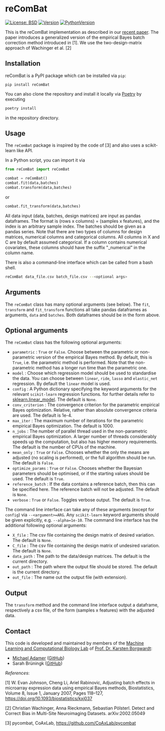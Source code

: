 # reComBat


[![License: BSD](https://img.shields.io/github/license/BorgwardtLab/recombat)](https://opensource.org/licenses/BSD-3-Clause)
[![Version](https://img.shields.io/pypi/v/recombat)](https://pypi.org/project/recombat/)
[![PythonVersion](https://img.shields.io/pypi/pyversions/recombat)]()

This is the reComBat implementation as described in our [recent paper](https://doi.org/10.1101/2021.11.22.469488).
The paper introduces a generalized version of the empirical Bayes batch correction method introduced in [1].
We use the two-design-matrix approach of Wachinger et al. [2]


## Installation

reComBat is a PyPI package which can be installed via `pip`:

```
pip install reComBat
```

You can also clone the repository and install it locally via [Poetry](https://python-poetry.org/) by executing
```bash
poetry install
```
in the repository directory.

## Usage

The `reComBat` package is inspired by the code of [3] and also uses a scikit-learn like
API.

In a Python script, you can import it via
```python
from reComBat import reComBat

combat = reComBat()
combat.fit(data,batches)
combat.transform(data,batches)
```
or

```python
combat.fit_transform(data,batches)
```

All data input (data, batches, design matrices) are input as pandas dataframes.
The format is (rows x columns) = (samples x features), and the index is an arbitrary sample index.
The batches should be given as a pandas series. Note that there are two types of columns for design matrices,
numerical columns and categorical columns. All columns in X and C are by default assumed categorical. If a column contains numerical
covariates, these columns should have the suffix "_numerical" in the column name.

There is also a command-line interface which can be called from a bash shell.
```bash
reComBat data_file.csv batch_file.csv --<optional args>
```

## Arguments

The `reComBat` class has many optional arguments (see below).
The `fit`, `transform` and `fit_transform` functions all take pandas dataframes as arguments,
`data` and `batches`. Both dataframes should be in the form above.

## Optional arguments

The `reComBat` class has the following optional arguments:

  - `parametric` : `True` or `False`. Choose between the parametric or non-parametric version of the empirical Bayes method.
  By default, this is `True`, i.e. the parametric method is performed. Note that the non-parametric method has a longer run time than the parametric one.
  - `model` : Choose which regression model should be used to standardise the data. You can choose between `linear`, `ride`, `lasso` and `elastic_net` regression.
  By default the `linear` model is used.
  - `config` : A Python dictionary specifying the keyword arguments for the relevant `scikit-learn` regression functions. for further details refer to [sklearn.linear_model](https://scikit-learn.org/stable/modules/classes.html#module-sklearn.linear_model). The default is `None`.
  - `conv_criterion` : The convergence criterion for the parametric empirical Bayes optimization. Relative, rather than absolute convergence criteria are used.
  The default is 1e-4.
  - `max_iter` : The maximum number of iterations for the parametric empirical Bayes optimization. The default is 1000.
  - `n_jobs` : The number of parallel thread used in the non-parametric empirical Bayes optimization. A larger number of threads considerably speeds up the computation, but also has higher memory requirements. The default is the number of CPUs of the machine.
  - `mean_only` : `True` or `False`.  Chooses whether the only the means are adjusted (no scaling is performed), or the full algorithm should be run. The default is `False`.
  - `optimize_params` : `True` or `False`. Chooses whether the Bayesian parameters should be optimised, or if the starting values should be used. The default is `True`.
  - `reference_batch` : If the data contains a reference batch, then this can be specified here. The reference batch will not be adjusted. The default is `None`.
  - `verbose` : `True` or `False`. Toggles verbose output. The default is `True`.

The command line interface can take any of these arguments (except for `config`) via `--<argument>=ARG`. Any `scikit-learn` keyword arguments should be given explicitly, e.g. `--alpha=1e-10`. The command line interface has the additional following optional arguments:
  - `X_file` : The csv file containing the design matrix of desired variation. The default is `None`.
  - `C_file` : The csv file containing the design matrix of undesired variation. The default is `None`.
  - `data_path` : The path to the data/design matrices. The default is the current directory.
  - `out_path` : The path where the output file should be stored. The default is the current directory.
  - `out_file` : The name out the output file (with extension).

## Output

The `transform` method and the command line interface output a dataframe, respectively a csv file, of the form (samples x features) with the adjusted data.

## Contact

This code is developed and maintained by members of the [Machine Learning and
Computational Biology Lab](https://www.bsse.ethz.ch/mlcb) of [Prof. Dr.
Karsten Borgwardt](https://www.bsse.ethz.ch/mlcb/karsten.html):

- [Michael Adamer](https://mikeadamer.github.io/) ([GitHub](https://github.com/MikeAdamer))
- Sarah Brüningk ([GitHub](https://github.com/sbrueningk))

*References*:

[1] W. Evan Johnson, Cheng Li, Ariel Rabinovic, Adjusting batch effects in microarray expression data using empirical Bayes methods, Biostatistics, Volume 8, Issue 1, January 2007, Pages 118–127, https://doi.org/10.1093/biostatistics/kxj037


[2] Christian Wachinger, Anna Rieckmann, Sebastian Pölsterl. Detect and Correct Bias in Multi-Site Neuroimaging Datasets. arXiv:2002.05049

[3] pycombat, CoAxLab, https://github.com/CoAxLab/pycombat
